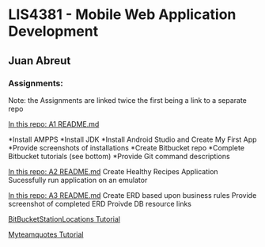 # LIS4381 - Mobile Web Application Development

## Juan Abreut

### Assignments: 

Note: the Assignments are linked twice the first being a link to a separate repo

 
[In this repo: A1 README.md](a1)

*Install AMPPS
*Install JDK
*Install Android Studio and Create My First App
*Provide screenshots of installations
*Create Bitbucket repo
*Complete Bitbucket tutorials (see bottom)
*Provide Git command descriptions

[In this repo: A2 README.md](a2)
    Create Healthy Recipes Application
    Sucessfully run application on an emulator
    
[In this repo: A3 README.md](a3)
    Create ERD based upon business rules
    Provide screenshot of completed ERD
    Proivde DB resource links

[BitBucketStationLocations Tutorial](https://bitbucket.org/Peaceall/bitbucketstationlocations)
 
[Myteamquotes Tutorial](https://bitbucket.org/Peaceall/myteamquotes)